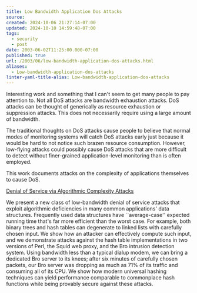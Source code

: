 ```yaml
---
title: Low Bandwidth Application Dos Attacks
source: 
created: 2024-10-06 21:27:14-07:00
updated: 2024-10-10 14:59:48-07:00
tags:
  - security
  - post
date: 2003-06-02T11:25:00.000-07:00
published: true
url: /2003/06/low-bandwidth-application-dos-attacks.html
aliases:
  - Low-bandwidth-application-dos-attacks
linter-yaml-title-alias: Low-bandwidth-application-dos-attacks
---
```



Interesting work and something that I can't seem to get many people to pay attention to. Not all DoS attacks are bandwidth exhaustion attacks. DoS attacks can be thought of generically as resource exhaustion or suppression attacks. This does not necessarily require using a large amount of bandwidth.  
  
The traditional thoughts on DoS attacks cause people to believe that normal modes of monitoring systems will catch DoS attacks early just because it would be hard to not notice such brazen resource consumption. However, low-flying attacks could possibly cause DoS attacks that are more difficult to detect without finer-grained application-level monitoring than is often employed.  
  
This work documents attacks on the complexity of applications themselves to cause DoS.  
  
[Denial of Service via Algorithmic Complexity Attacks](http://www.cs.rice.edu/~scrosby/hash/CrosbyWallach_UsenixSec2003/index.html "Denial of Service via Algorithmic Complexity Attacks")  
  
We present a new class of low-bandwidth denial of service attacks that exploit algorithmic deficiencies in many common applications' data structures. Frequently used data structures have \`\`average-case'' expected running time that's far more efficient than the worst case. For example, both binary trees and hash tables can degenerate to linked lists with carefully chosen input. We show how an attacker can effectively compute such input, and we demonstrate attacks against the hash table implementations in two versions of Perl, the Squid web proxy, and the Bro intrusion detection system. Using bandwidth less than a typical dialup modem, we can bring a dedicated Bro server to its knees; after six minutes of carefully chosen packets, our Bro server was dropping as much as 71% of its traffic and consuming all of its CPU. We show how modern universal hashing techniques can yield performance comparable to commonplace hash functions while being provably secure against these attacks.